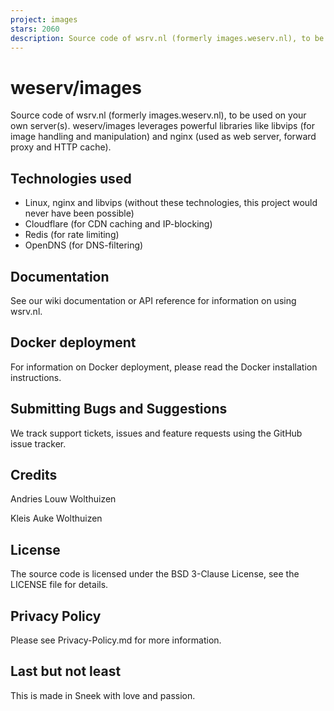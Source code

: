 ```yaml
---
project: images
stars: 2060
description: Source code of wsrv.nl (formerly images.weserv.nl), to be used on your own server(s).
---
```


weserv/images
=============

Source code of wsrv.nl (formerly images.weserv.nl), to be used on your own server(s). weserv/images leverages powerful libraries like libvips (for image handling and manipulation) and nginx (used as web server, forward proxy and HTTP cache).

Technologies used
-----------------

-   Linux, nginx and libvips (without these technologies, this project would never have been possible)
-   Cloudflare (for CDN caching and IP-blocking)
-   Redis (for rate limiting)
-   OpenDNS (for DNS-filtering)

Documentation
-------------

See our wiki documentation or API reference for information on using wsrv.nl.

Docker deployment
-----------------

For information on Docker deployment, please read the Docker installation instructions.

Submitting Bugs and Suggestions
-------------------------------

We track support tickets, issues and feature requests using the GitHub issue tracker.

Credits
-------

Andries Louw Wolthuizen

Kleis Auke Wolthuizen

License
-------

The source code is licensed under the BSD 3-Clause License, see the LICENSE file for details.

Privacy Policy
--------------

Please see Privacy-Policy.md for more information.

Last but not least
------------------

This is made in Sneek with love and passion.
